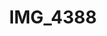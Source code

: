 ---
pid: '157'
layout: photos
title: IMG_4388
filename: IMG_4490.jpg
caption: 
previous_pid: '156'
next_pid: '158'
permalink: "/photos/157.html"
---